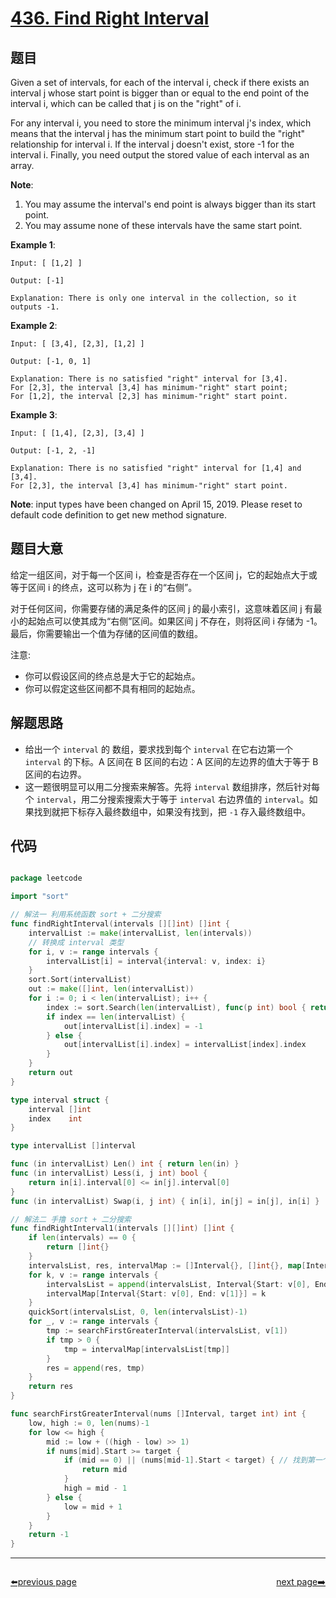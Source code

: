 # [436. Find Right Interval](https://leetcode.com/problems/find-right-interval/)


## 题目

Given a set of intervals, for each of the interval i, check if there exists an interval j whose start point is bigger than or equal to the end point of the interval i, which can be called that j is on the "right" of i.

For any interval i, you need to store the minimum interval j's index, which means that the interval j has the minimum start point to build the "right" relationship for interval i. If the interval j doesn't exist, store -1 for the interval i. Finally, you need output the stored value of each interval as an array.

**Note**:

1. You may assume the interval's end point is always bigger than its start point.
2. You may assume none of these intervals have the same start point.

**Example 1**:

    Input: [ [1,2] ]
    
    Output: [-1]
    
    Explanation: There is only one interval in the collection, so it outputs -1.

**Example 2**:

    Input: [ [3,4], [2,3], [1,2] ]
    
    Output: [-1, 0, 1]
    
    Explanation: There is no satisfied "right" interval for [3,4].
    For [2,3], the interval [3,4] has minimum-"right" start point;
    For [1,2], the interval [2,3] has minimum-"right" start point.

**Example 3**:

    Input: [ [1,4], [2,3], [3,4] ]
    
    Output: [-1, 2, -1]
    
    Explanation: There is no satisfied "right" interval for [1,4] and [3,4].
    For [2,3], the interval [3,4] has minimum-"right" start point.

**Note**: input types have been changed on April 15, 2019. Please reset to default code definition to get new method signature.


## 题目大意

给定一组区间，对于每一个区间 i，检查是否存在一个区间 j，它的起始点大于或等于区间 i 的终点，这可以称为 j 在 i 的“右侧”。

对于任何区间，你需要存储的满足条件的区间 j 的最小索引，这意味着区间 j 有最小的起始点可以使其成为“右侧”区间。如果区间 j 不存在，则将区间 i 存储为 -1。最后，你需要输出一个值为存储的区间值的数组。

注意:

- 你可以假设区间的终点总是大于它的起始点。
- 你可以假定这些区间都不具有相同的起始点。


## 解题思路


- 给出一个 `interval` 的 数组，要求找到每个 `interval` 在它右边第一个 `interval` 的下标。A 区间在 B 区间的右边：A 区间的左边界的值大于等于 B 区间的右边界。
- 这一题很明显可以用二分搜索来解答。先将 `interval` 数组排序，然后针对每个 `interval`，用二分搜索搜索大于等于 `interval` 右边界值的 `interval`。如果找到就把下标存入最终数组中，如果没有找到，把 `-1` 存入最终数组中。


## 代码

```go

package leetcode

import "sort"

// 解法一 利用系统函数 sort + 二分搜索
func findRightInterval(intervals [][]int) []int {
	intervalList := make(intervalList, len(intervals))
	// 转换成 interval 类型
	for i, v := range intervals {
		intervalList[i] = interval{interval: v, index: i}
	}
	sort.Sort(intervalList)
	out := make([]int, len(intervalList))
	for i := 0; i < len(intervalList); i++ {
		index := sort.Search(len(intervalList), func(p int) bool { return intervalList[p].interval[0] >= intervalList[i].interval[1] })
		if index == len(intervalList) {
			out[intervalList[i].index] = -1
		} else {
			out[intervalList[i].index] = intervalList[index].index
		}
	}
	return out
}

type interval struct {
	interval []int
	index    int
}

type intervalList []interval

func (in intervalList) Len() int { return len(in) }
func (in intervalList) Less(i, j int) bool {
	return in[i].interval[0] <= in[j].interval[0]
}
func (in intervalList) Swap(i, j int) { in[i], in[j] = in[j], in[i] }

// 解法二 手撸 sort + 二分搜索
func findRightInterval1(intervals [][]int) []int {
	if len(intervals) == 0 {
		return []int{}
	}
	intervalsList, res, intervalMap := []Interval{}, []int{}, map[Interval]int{}
	for k, v := range intervals {
		intervalsList = append(intervalsList, Interval{Start: v[0], End: v[1]})
		intervalMap[Interval{Start: v[0], End: v[1]}] = k
	}
	quickSort(intervalsList, 0, len(intervalsList)-1)
	for _, v := range intervals {
		tmp := searchFirstGreaterInterval(intervalsList, v[1])
		if tmp > 0 {
			tmp = intervalMap[intervalsList[tmp]]
		}
		res = append(res, tmp)
	}
	return res
}

func searchFirstGreaterInterval(nums []Interval, target int) int {
	low, high := 0, len(nums)-1
	for low <= high {
		mid := low + ((high - low) >> 1)
		if nums[mid].Start >= target {
			if (mid == 0) || (nums[mid-1].Start < target) { // 找到第一个大于等于 target 的元素
				return mid
			}
			high = mid - 1
		} else {
			low = mid + 1
		}
	}
	return -1
}

```



----------------------------------------------
<div style="display: flex;justify-content: space-between;align-items: center;">
<p><a href="https://books.halfrost.com/leetcode/ChapterFour/0400~0499/0435.Non-overlapping-Intervals/">⬅️previous page</a></p>
<p><a href="https://books.halfrost.com/leetcode/ChapterFour/0400~0499/0437.Path-Sum-III/">next page➡️</a></p>
</div>
